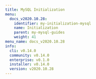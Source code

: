 ```yaml
---
title: MySQL Initialization
menu:
  docs_v2020.10.28:
    identifier: my-initialization-mysql
    name: Initialization
    parent: my-mysql-guides
    weight: 41
menu_name: docs_v2020.10.28
info:
  cli: v0.14.0
  community: v0.14.0
  enterprise: v0.1.0
  installer: v0.14.0
  version: v2020.10.28
---
```


